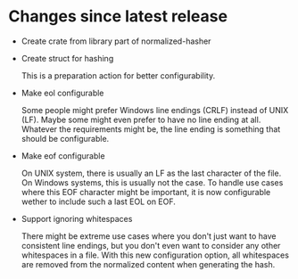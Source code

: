 # Changes since latest release

-   Create crate from library part of normalized-hasher

-   Create struct for hashing

    This is a preparation action for better configurability.

-   Make eol configurable

    Some people might prefer Windows line endings (CRLF) instead of UNIX
    (LF). Maybe some might even prefer to have no line ending at all.
    Whatever the requirements might be, the line ending is something that
    should be configurable.

-   Make eof configurable

    On UNIX system, there is usually an LF as the last character of the
    file. On Windows systems, this is usually not the case. To handle use
    cases where this EOF character might be important, it is now
    configurable wether to include such a last EOL on EOF.

-   Support ignoring whitespaces

    There might be extreme use cases where you don't just want to have
    consistent line endings, but you don't even want to consider any other
    whitespaces in a file. With this new configuration option, all
    whitespaces are removed from the normalized content when generating the
    hash.
